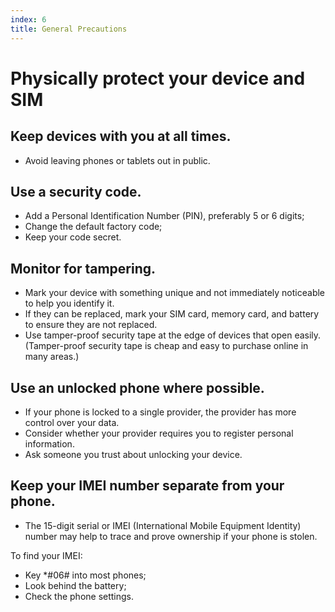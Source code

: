 ```yaml
---
index: 6
title: General Precautions
---
```

# Physically protect your device and SIM

## Keep devices with you at all times. 

*	Avoid leaving phones or tablets out in public.

## Use a security code.

*	Add a Personal Identification Number (PIN), preferably 5 or 6 digits;
*	Change the default factory code;
*	Keep your code secret. 

## Monitor for tampering. 

* 	Mark your device with something unique and not immediately noticeable to help you identify it.  
*   If they can be replaced, mark your SIM card, memory card, and battery to ensure they are not replaced. 
*	Use tamper-proof security tape at the edge of devices that open easily. (Tamper-proof security tape is cheap and easy to purchase online in many areas.)

## Use an unlocked phone where possible.

*   If your phone is locked to a single provider, the provider has more control over your data. 
*	Consider whether your provider requires you to register personal information.
*	Ask someone you trust about unlocking your device. 

## Keep your IMEI number separate from your phone.

*   The 15-digit serial or IMEI (International Mobile Equipment Identity) number may help to trace and prove ownership if your phone is stolen.

To find your IMEI: 

*	Key *#06# into most phones; 
*	Look behind the battery; 
*	Check the phone settings.